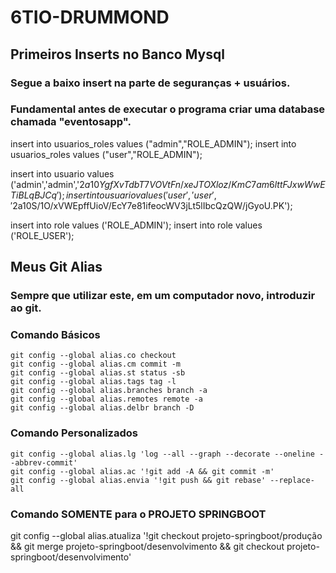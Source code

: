 # 6TIO-DRUMMOND

## Primeiros Inserts no Banco Mysql
### Segue a baixo insert na parte de seguranças + usuários.
### Fundamental antes de executar o programa criar uma database chamada "eventosapp".

insert into usuarios_roles values ("admin","ROLE_ADMIN");
insert into usuarios_roles values ("user","ROLE_ADMIN");

insert into usuario values ('admin','admin','$2a$10$YgfXvTdbT7VOVtFn/xeJTOXloz/KmC7am6lttFJxwWwETiBLqBJCq');
insert into usuario values ('user','user','$2a$10$S/1O/xVWEpffUioV/EcY7e81ifeocWV3jLt5lIbcQzQW/jGyoU.PK');

insert into role values ('ROLE_ADMIN');
insert into role values ('ROLE_USER');


## Meus Git Alias
### Sempre que utilizar este, em um computador novo, introduzir ao git.
### Comando Básicos

    git config --global alias.co checkout
    git config --global alias.cm commit -m
    git config --global alias.st status -sb
    git config --global alias.tags tag -l
    git config --global alias.branches branch -a
    git config --global alias.remotes remote -a
    git config --global alias.delbr branch -D

### Comando Personalizados

    git config --global alias.lg 'log --all --graph --decorate --oneline --abbrev-commit'
    git config --global alias.ac '!git add -A && git commit -m'
    git config --global alias.envia '!git push && git rebase' --replace-all

### Comando SOMENTE para o PROJETO SPRINGBOOT

git config --global alias.atualiza '!git checkout projeto-springboot/produção && git merge projeto-springboot/desenvolvimento && git checkout projeto-springboot/desenvolvimento'
